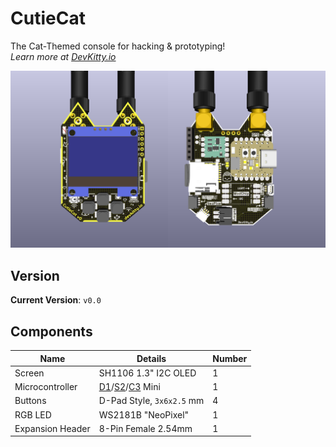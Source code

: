 # CutieCat
The Cat-Themed console for hacking & prototyping!  
*Learn more at [DevKitty.io](https://devkitty.io)*

![](assets/v0.0-CutieCat.png)

## Version
**Current Version**: `v0.0`

## Components
|Name|Details|Number|
|---|---|---|
|Screen|SH1106 1.3" I2C OLED|1|
|Microcontroller|[D1](https://www.wemos.cc/en/latest/d1/index.html)/[S2](https://www.wemos.cc/en/latest/s2/index.html)/[C3](https://www.wemos.cc/en/latest/c3/index.html) Mini|1|
|Buttons|D-Pad Style, `3x6x2.5` mm|4|
|RGB LED|WS2181B "NeoPixel"|1|
|Expansion Header|8-Pin Female 2.54mm|1|
